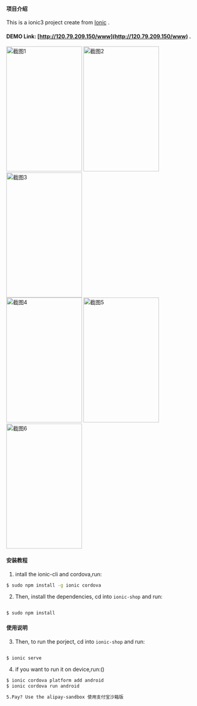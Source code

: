 #### 项目介绍
This is a ionic3 project create from  [Ionic](http://ionicframework.com/docs/) .

####  DEMO Link: [http://120.79.209.150/www](http://120.79.209.150/www) .

<div style="vertical-align: top;">
    <img src="https://github.com/ouxuwen/ionic-shop/blob/master/screenshots/screeshots1.jpg" width="200" height="330" alt="截图1"/>
    <img src="https://github.com/ouxuwen/ionic-shop/blob/master/screenshots/screeshots2.jpg" width="200" height="330"  alt="截图2"/>
    <img src="https://github.com/ouxuwen/ionic-shop/blob/master/screenshots/screeshots3.jpg" width="200" height="330"  alt="截图3"/>
</div>
<div style="vertical-align: top;">
    <img src="https://github.com/ouxuwen/ionic-shop/blob/master/screenshots/screeshots4.jpg" width="200" height="330" alt="截图4"/>
    <img src="https://github.com/ouxuwen/ionic-shop/blob/master/screenshots/screeshots5.jpg" width="200" height="330" alt="截图5"/>  
    <img src="https://github.com/ouxuwen/ionic-shop/blob/master/screenshots/screeshots6.jpg" width="200" height="330" alt="截图6"/>  
</div>



#### 安装教程

1. intall the ionic-cli and cordova,run:

```bash
$ sudo npm install -g ionic cordova

```

2. Then, install the dependencies, cd into `ionic-shop` and run:

```bash

$ sudo npm install 

```

#### 使用说明

3. Then, to run the porject, cd into `ionic-shop` and run:

```bash

$ ionic serve

```

4. if you want to run it on device,run:()

```bash
$ ionic cordova platform add android
$ ionic cordova run android

5.Pay? Use the alipay-sandbox 使用支付宝沙箱版


